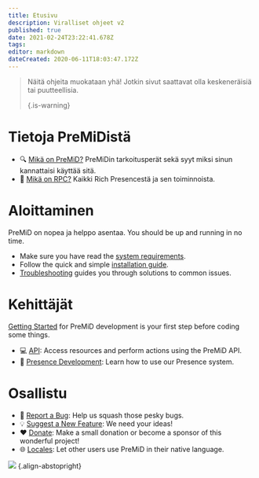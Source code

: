 ```yaml
---
title: Etusivu
description: Viralliset ohjeet v2
published: true
date: 2021-02-24T23:22:41.678Z
tags:
editor: markdown
dateCreated: 2020-06-11T18:03:47.172Z
---
```


> Näitä ohjeita muokataan yhä! Jotkin sivut saattavat olla keskeneräisiä tai puutteellisia. 
> 
> {.is-warning}

# Tietoja PreMiDistä
- :mag: [Mikä on PreMiD?](/about) PreMiDin tarkoitusperät sekä syyt miksi sinun kannattaisi käyttää sitä.
- :link: [Mikä on RPC?](https://discordapp.com/rich-presence) Kaikki Rich Presencestä ja sen toiminnoista.

# Aloittaminen

PreMiD on nopea ja helppo asentaa. You should be up and running in no time.

- Make sure you have read the [system requirements](/install/requirements).
- Follow the quick and simple [installation guide](/install).
- [Troubleshooting](/troubleshooting) guides you through solutions to common issues.

# Kehittäjät

[Getting Started](/dev) for PreMiD development is your first step before coding some things.

- :computer: [API](/dev/api): Access resources and perform actions using the PreMiD API.
- :wrench: [Presence Development](/dev/presence): Learn how to use our Presence system.

# Osallistu
- :bug: [Report a Bug](https://github.com/PreMiD): Help us squash those pesky bugs.
- :bulb: [Suggest a New Feature](https://discord.premid.app/): We need your ideas!
- :heart: [Donate](https://www.patreon.com/Timeraa): Make a small donation or become a sponsor of this wonderful project!
- :globe_with_meridians: [Locales](https://translate.premid.app): Let other users use PreMiD in their native language.

![](https://beta.premid.app/img/logo.2b414dc2.gif) {.align-abstopright}